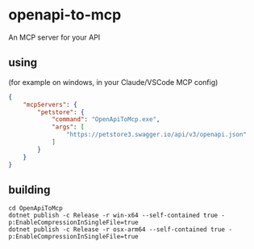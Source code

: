 # openapi-to-mcp
 An MCP server for your API

## using

(for example on windows, in your Claude/VSCode MCP config)
```json
{
    "mcpServers": {
        "petstore": {
            "command": "OpenApiToMcp.exe",
            "args": [
                "https://petstore3.swagger.io/api/v3/openapi.json"
            ]
        }
    }
}
```

## building

```
cd OpenApiToMcp
dotnet publish -c Release -r win-x64 --self-contained true -p:EnableCompressionInSingleFile=true  
dotnet publish -c Release -r osx-arm64 --self-contained true -p:EnableCompressionInSingleFile=true  
```
